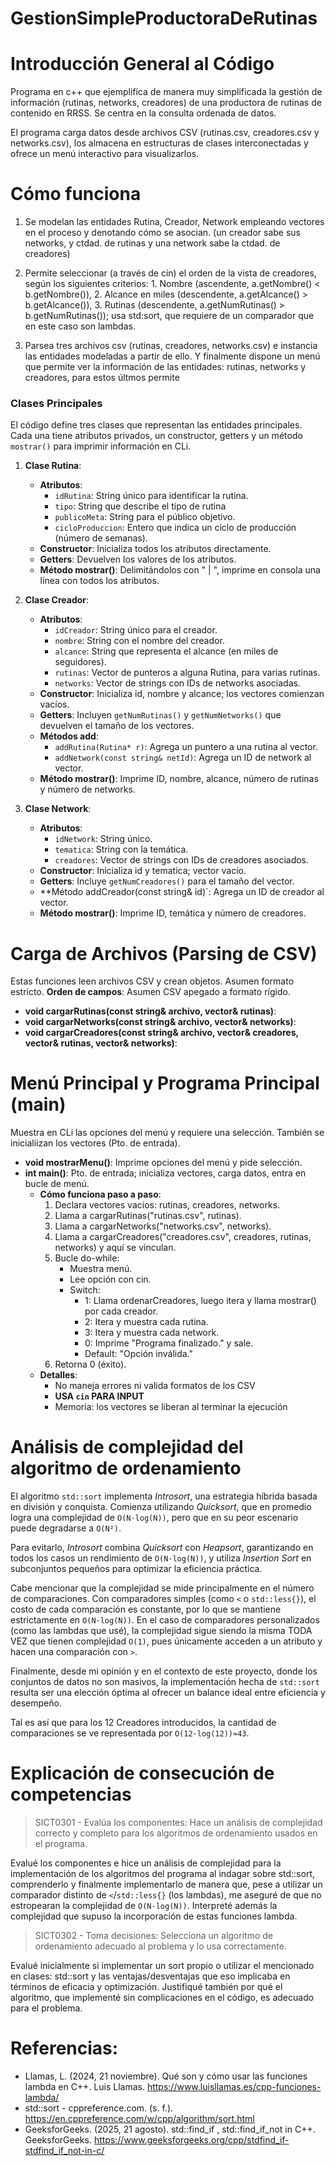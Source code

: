 # **GestionSimpleProductoraDeRutinas**
# Introducción General al Código
Programa en c++ que ejemplifica de manera muy simplificada la gestión de información (rutinas, networks, creadores) de una productora de rutinas de contenido en RRSS. Se centra en la consulta ordenada de datos.

El programa carga datos desde archivos CSV (rutinas.csv, creadores.csv y networks.csv), los almacena en estructuras de clases interconectadas y ofrece un menú interactivo para visualizarlos.

# Cómo funciona
1. Se modelan las entidades Rutina, Creador, Network empleando vectores en el proceso y denotando cómo se asocian. (un creador sabe sus networks, y ctdad. de rutinas y una network sabe la ctdad. de  creadores)

2. Permite seleccionar (a través de cin) el orden de la vista de creadores, según los siguientes criterios: 1. Nombre (ascendente, a.getNombre() < b.getNombre()), 2. Alcance en miles (descendente, a.getAlcance() > b.getAlcance()), 3. Rutinas (descendente, a.getNumRutinas() > b.getNumRutinas()); usa std:sort, que requiere de un comparador que en este caso son lambdas.

3. Parsea tres archivos csv (rutinas, creadores, networks.csv) e instancia las entidades modeladas a partir de ello. Y finalmente dispone un menú que permite ver la información de las entidades: rutinas, networks y creadores, para estos últmos permite

### Clases Principales
El código define tres clases que representan las entidades principales. Cada una tiene atributos privados, un constructor, getters y un método `mostrar()` para imprimir información en CLi.

1. **Clase Rutina**:
   - **Atributos**:
     - `idRutina`: String único para identificar la rutina.
     - `tipo`: String que describe el tipo de rutina
     - `publicoMeta`: String para el público objetivo.
     - `cicloProduccion`: Entero que indica un ciclo de producción (número de semanas).
   - **Constructor**: Inicializa todos los atributos directamente.
   - **Getters**: Devuelven los valores de los atributos.
   - **Método mostrar()**: Delimitándolos con " | ", imprime en consola una línea con todos los atributos.
  
2. **Clase Creador**:
   - **Atributos**:
     - `idCreador`: String único para el creador.
     - `nombre`: String con el nombre del creador.
     - `alcance`: String que representa el alcance (en miles de seguidores).
     - `rutinas`: Vector de punteros a alguna Rutina, para varias rutinas.
     - `networks`: Vector de strings con IDs de networks asociadas.
   - **Constructor**: Inicializa id, nombre y alcance; los vectores comienzan vacíos.
   - **Getters**: Incluyen `getNumRutinas()` y `getNumNetworks()` que devuelven el tamaño de los vectores.
   - **Métodos add**:
     - `addRutina(Rutina* r)`: Agrega un puntero a una rutina al vector.
     - `addNetwork(const string& netId)`: Agrega un ID de network al vector.
   - **Método mostrar()**: Imprime ID, nombre, alcance, número de rutinas y número de networks.

3. **Clase Network**:
   - **Atributos**:
     - `idNetwork`: String único.
     - `tematica`: String con la temática.
     - `creadores`: Vector de strings con IDs de creadores asociados.
   - **Constructor**: Inicializa id y tematica; vector vacío.
   - **Getters**: Incluye `getNumCreadores()` para el tamaño del vector.
   - **Método addCreador(const string& id)`: Agrega un ID de creador al vector.
   - **Método mostrar()**: Imprime ID, temática y número de creadores.

# Carga de Archivos (Parsing de CSV)
Estas funciones leen archivos CSV y crean objetos. Asumen formato estricto.
**Orden de campos**: Asumen CSV apegado a formato rígido.
- **void cargarRutinas(const string& archivo, vector<Rutina>& rutinas)**:
- **void cargarNetworks(const string& archivo, vector<Network>& networks)**:
- **void cargarCreadores(const string& archivo, vector<Creador>& creadores, vector<Rutina>& rutinas, vector<Network>& networks)**:

# Menú Principal y Programa Principal (main)
Muestra en CLi las opciones del menú y requiere una selección. También se inicialiizan los vectores (Pto. de entrada).
- **void mostrarMenu()**: Imprime opciones del menú y pide selección.
- **int main()**: Pto. de entrada; inicializa vectores, carga datos, entra en bucle de menú.
  - **Cómo funciona paso a paso**:
    1. Declara vectores vacíos: rutinas, creadores, networks.
    2. Llama a cargarRutinas("rutinas.csv", rutinas).
    3. Llama a cargarNetworks("networks.csv", networks).
    4. Llama a cargarCreadores("creadores.csv", creadores, rutinas, networks) y aquí se vinculan.
    5. Bucle do-while:
       - Muestra menú.
       - Lee opción con cin.
       - Switch:
         - 1: Llama ordenarCreadores, luego itera y llama mostrar() por cada creador.
         - 2: Itera y muestra cada rutina.
         - 3: Itera y muestra cada network.
         - 0: Imprime "Programa finalizado." y sale.
         - Default: "Opción inválida."
    6. Retorna 0 (éxito).
  - **Detalles**: 
    - No maneja errores ni valida formatos de los CSV
    - **USA `cin` PARA INPUT**
    - Memoria: los vectores se liberan al terminar la ejecución


# Análisis de complejidad del algoritmo de ordenamiento
El algoritmo `std::sort` implementa _Introsort_, una estrategia híbrida basada en división y conquista. Comienza utilizando _Quicksort_, que en promedio logra una complejidad de `O(N·log(N))`, pero que en su peor escenario puede degradarse a `O(N²)`.

Para evitarlo, _Introsort_ combina _Quicksort_ con _Heapsort_, garantizando en todos los casos un rendimiento de `O(N·log(N))`, y utiliza _Insertion Sort_ en subconjuntos pequeños para optimizar la eficiencia práctica.

Cabe mencionar que la complejidad se mide principalmente en el número de comparaciones. Con comparadores simples (como `<` o `std::less{}`), el costo de cada comparación es constante, por lo que se mantiene estrictamente en `O(N·log(N))`. En el caso de comparadores personalizados (como las lambdas que usé), la complejidad sigue siendo la misma TODA VEZ que tienen complejidad `O(1)`, pues únicamente acceden a un atributo y hacen una comparación con `>`.

Finalmente, desde mi opinión y en el contexto de este proyecto, donde los conjuntos de datos no son masivos, la implementación hecha de `std::sort` resulta ser una elección óptima al ofrecer un balance ideal entre eficiencia y desempeño.

Tal es así que para los 12 Creadores introducidos, la cantidad de comparaciones se ve representada por `O(12·log(12))≈43`.

# Explicación de consecución de competencias
> SICT0301 - Evalúa los componentes: Hace un análisis de complejidad correcto y completo para los algoritmos de ordenamiento usados en el programa.

Evalué los componentes e hice un análisis de complejidad para la implementación de los algoritmos del programa al indagar sobre std::sort, comprenderlo y finalmente implementarlo de manera que, pese a utilizar un comparador distinto de `<`/`std::less{}` (los lambdas), me aseguré de que no estropearan la complejidad de `O(N·log(N))`. Interpreté además la complejidad que supuso la incorporación de estas funciones lambda.

> SICT0302 - Toma decisiones: Selecciona un algoritmo de ordenamiento adecuado al problema y lo usa correctamente.

Evalué inicialmente si implementar un sort propio o utilizar el mencionado en clases: std::sort y las ventajas/desventajas que eso implicaba en términos de eficacia y optimización. Justifiqué también por qué el algoritmo, que implementé sin complicaciones en el código, es adecuado para el problema.

# Referencias:
- Llamas, L. (2024, 21 noviembre). Qué son y cómo usar las funciones lambda en C++. Luis Llamas. https://www.luisllamas.es/cpp-funciones-lambda/
- std::sort - cppreference.com. (s. f.). https://en.cppreference.com/w/cpp/algorithm/sort.html
- GeeksforGeeks. (2025, 21 agosto). std::find_if , std::find_if_not in C++. GeeksforGeeks. https://www.geeksforgeeks.org/cpp/stdfind_if-stdfind_if_not-in-c/
